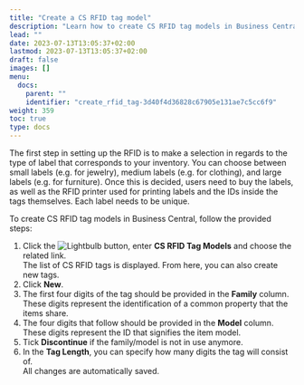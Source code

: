 ```yaml
---
title: "Create a CS RFID tag model"
description: "Learn how to create CS RFID tag models in Business Central."
lead: ""
date: 2023-07-13T13:05:37+02:00
lastmod: 2023-07-13T13:05:37+02:00
draft: false
images: []
menu:
  docs:
    parent: ""
    identifier: "create_rfid_tag-3d40f4d36828c67905e131ae7c5cc6f9"
weight: 359
toc: true
type: docs
---
```


The first step in setting up the RFID is to make a selection in regards to the type of label that corresponds to your inventory. You can choose between small labels (e.g. for jewelry), medium labels (e.g. for clothing), and large labels (e.g. for furniture). Once this is decided, users need to buy the labels, as well as the RFID printer used for printing labels and the IDs inside the tags themselves. Each label needs to be unique.

To create CS RFID tag models in Business Central, follow the provided steps:

1. Click the ![Lightbulb](Lightbulb_icon.PNG) button, enter **CS RFID Tag Models** and choose the related link.        
   The list of CS RFID tags is displayed. From here, you can also create new tags.
2. Click **New**.
3. The first four digits of the tag should be provided in the **Family** column.     
   These digits represent the identification of a common property that the items share. 
4. The four digits that follow should be provided in the **Model** column.       
   These digits represent the ID that signifies the item model. 
5. Tick **Discontinue** if the family/model is not in use anymore. 
6. In the **Tag Length**, you can specify how many digits the tag will consist of.     
   All changes are automatically saved.
